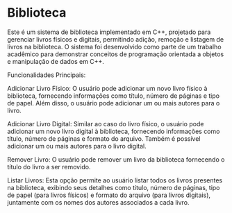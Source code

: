 # Biblioteca

Este é um sistema de biblioteca implementado em C++, projetado para gerenciar livros físicos e digitais, permitindo adição, remoção e listagem de livros na biblioteca. O sistema foi desenvolvido como parte de um trabalho acadêmico para demonstrar conceitos de programação orientada a objetos e manipulação de dados em C++.

Funcionalidades Principais:

  Adicionar Livro Físico:
        O usuário pode adicionar um novo livro físico à biblioteca, fornecendo informações como título, número de páginas e tipo de papel.
        Além disso, o usuário pode adicionar um ou mais autores para o livro.

  Adicionar Livro Digital:
        Similar ao caso do livro físico, o usuário pode adicionar um novo livro digital à biblioteca, fornecendo informações como título, número de páginas e formato do arquivo.
        Também é possível adicionar um ou mais autores para o livro digital.

  Remover Livro:
        O usuário pode remover um livro da biblioteca fornecendo o título do livro a ser removido.

  Listar Livros:
        Esta opção permite ao usuário listar todos os livros presentes na biblioteca, exibindo seus detalhes como título, número de páginas, tipo de papel (para livros físicos) e formato do arquivo (para livros digitais), juntamente com os nomes dos autores associados a cada livro.
